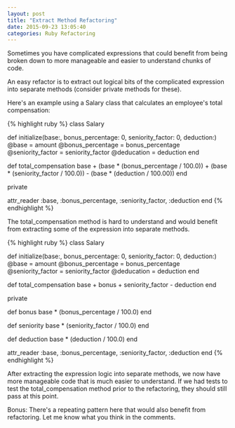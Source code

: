 ```yaml
---
layout: post
title: "Extract Method Refactoring"
date: 2015-09-23 13:05:40
categories: Ruby Refactoring
---
```


Sometimes you have complicated expressions that could benefit from being broken down to more manageable and easier to understand chunks of code. 

An easy refactor is to extract out logical bits of the complicated expression into separate methods (consider private methods for these).

Here's an example using a Salary class that calculates an employee's total compensation: 

{% highlight ruby %}
class Salary

  def initialize(base:, bonus_percentage: 0, seniority_factor: 0, deduction:)
    @base = amount
    @bonus_percentage = bonus_percentage
    @seniority_factor = seniority_factor
    @deducation = deduction
  end

  def total_compensation
    base + (base * (bonus_percentage / 100.0)) + (base * (seniority_factor / 100.0)) - (base * (deduction / 100.00))
  end

  private
  
  attr_reader :base, :bonus_percentage, :seniority_factor, :deduction
end
{% endhighlight %}

The total_compensation method is hard to understand and would benefit from extracting some of the expression into separate methods. 

{% highlight ruby %}
class Salary

  def initialize(base:, bonus_percentage: 0, seniority_factor: 0, deduction:)
    @base = amount
    @bonus_percentage = bonus_percentage
    @seniority_factor = seniority_factor
    @deducation = deduction
  end

  def total_compensation
    base + bonus + seniority_factor - deduction
  end

  private
  
  def bonus
    base * (bonus_percentage / 100.0)
  end

  def seniority
    base * (seniority_factor / 100.0)
  end

  def deduction
    base * (deduction / 100.0)
  end
  
  attr_reader :base, :bonus_percentage, :seniority_factor, :deduction
end
{% endhighlight %}

After extracting the expression logic into separate methods, we now have more manageable code that is much easier to understand. If we had tests to test the total_compensation method prior to the refactoring, they should still pass at this point.

Bonus: There's a repeating pattern here that would also benefit from refactoring. Let me know what you think in the comments. 
